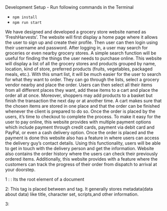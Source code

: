 Development Setup - Run following commands in the Terminal

- `npm install`
- `npm run start`

We have designed and developed a grocery store website named as ‘FreshHarvests’. 
The website will first display a home page where it allows the user to sign up and create their profile. Then user can then login using their username and password. After logging in, a user may search for groceries or even nearby grocery stores. A simple search function will be useful for finding the things the user needs to purchase online. This website will display a list of all the grocery stores and products grouped by name, location, kind of store, preferred products (fruits, vegetables, packaged meals, etc.). With this smart list, it will be much easier for the user to search for what they want to order. They can go through the lists, select a grocery vendor nearby and place the order. Users can then select all their items from all different places they want, add these items to a cart and place the order all at once. Moreover, shoppers may add products to a basket but finish the transaction the next day or at another time. A cart makes sure that the chosen items are stored in one place and that the order can be finished whenever the client is prepared to do so. Once the order is placed by the users, it’s time to checkout to complete the process. To make it easy for the user to pay online, this website provides with multiple payment options which include payment through credit cards, payment via debit card and PayPal, or even a cash delivery option. Once the order is placed and the payment is done this website also has a feature in where users can access the delivery guy’s contact details. Using this functionality, users will be able to get in touch with the delivery person and get the information. Website also contains the order history where the users can check their previously ordered items. Additionally, this website provides with a feature where the customers can track the progress of their order from dispatch to arrival at your doorstep.

1 : <html> : Its the root element of a document

2: <head>This tag is placed between <html> and <body> tag. It generally stores metadata(data about data) like title, character set, scripts,and other information.

3: <style> This is used to store styling information for website.

4: <script>This is used for embedding javascript code in an HTML page. 

5: <body>This tag contains all elements and it defines main part of document

6: <div>This tag is used for creating a division or section on website

7: <img>This tag is used to add image to website.

8: <b> This tag is used for making text bold

9: <u>this is used for underlining

10: <a>This tag is used for linking one page to another. Most important  attribute is href which displays links destination.

11: <button> This is used for adding buttons on screen

12: <link>This is used to represent relation between current  and external document 

13: <table> This is used to define HTML table

14: <td>It defines data cell of Table

15: <th> Its header cell in HTML

16: <tr>It defines a row in html table

17: <form>Its used for creating form 

18: <input> Its an input field where user can input data

19: <lable>It is used to label various elements

20: <h1> - <h6> These are used for html heading, wherein h1 is used for most important heading and h6 is used for least important heading. 
	
